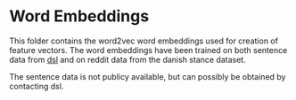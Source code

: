# Word Embeddings

This folder contains the word2vec word embeddings used for creation of feature vectors.
The word embeddings have been trained on both sentence data from [dsl](https://dsl.dk/) and on reddit data from the danish stance dataset.

The sentence data is not publicy available, but can possibly be obtained by contacting dsl.